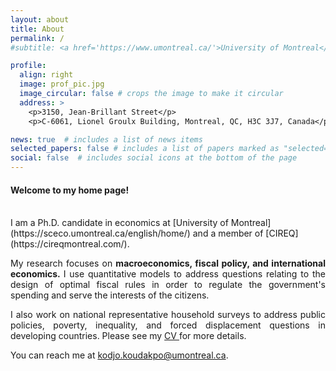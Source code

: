 ```yaml
---
layout: about
title: About
permalink: /
#subtitle: <a href='https://www.umontreal.ca/'>University of Montreal</a>

profile:
  align: right
  image: prof_pic.jpg
  image_circular: false # crops the image to make it circular
  address: >
    <p>3150, Jean-Brillant Street</p>
    <p>C-6061, Lionel Groulx Building, Montreal, QC, H3C 3J7, Canada</p>

news: true  # includes a list of news items
selected_papers: false # includes a list of papers marked as "selected={true}"
social: false  # includes social icons at the bottom of the page
---
```




<h4>Welcome to my home page!</h4>  
 <!-- <br/> est pour inserer une ligne vide -->
<br/>
I am a Ph.D. candidate in economics at  [University of Montreal](https://sceco.umontreal.ca/english/home/) and  a member of [CIREQ](https://cireqmontreal.com/). 


<p align="justify">My research focuses on <strong> macroeconomics, fiscal policy, and international economics. </strong> I use quantitative models to address questions relating to the design of optimal fiscal rules  in order to regulate the government's spending and serve the interests of the citizens.   </p>


<p align="justify"> I also work on national representative household surveys to address public policies, poverty, inequality, and forced displacement questions in developing countries. Please see my <a href= "/assets/pdf/CV_KOUDAKPO.pdf"> CV </a> for more details. </p>

<p>
You can reach me at  <a href="mailto:%20kodjo.koudakpo@umontreal.ca"> kodjo.koudakpo@umontreal.ca</a>. </p>



<!-- Put your address / P.O. box / other info right below your picture. You can also disable any of these elements by editing the `profile` property of the YAML header of your `_pages/about.md`. Edit `_bibliography/papers.bib` and Jekyll will render your [publications page](/al-folio/publications/) automatically. -->


<!-- Link to your social media connections, too. This theme is set up to use [Font Awesome icons](http://fortawesome.github.io/Font-Awesome/) and [Academicons](https://jpswalsh.github.io/academicons/), like the ones below. Add your Facebook, Twitter, LinkedIn, Google Scholar, or just disable all of them. -->


 
